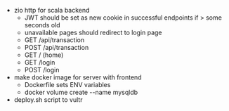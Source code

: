 - zio http for scala backend
    - JWT should be set as new cookie in successful endpoints if > some seconds old
    - unavailable pages should redirect to login page
    - GET /api/transaction
    - POST /api/transaction
    - GET / (home)
    - GET /login
    - POST /login
- make docker image for server with frontend
    - Dockerfile sets ENV variables
    - docker volume create --name mysqldb
- deploy.sh script to vultr
